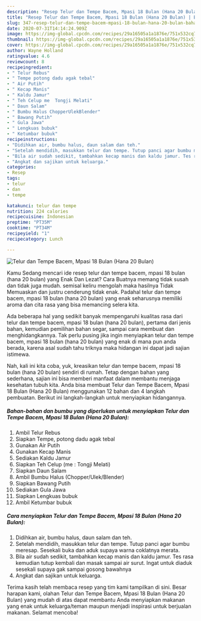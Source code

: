 ```yaml
---
description: "Resep Telur dan Tempe Bacem, Mpasi 18 Bulan (Hana 20 Bulan) | Bahan Membuat Telur dan Tempe Bacem, Mpasi 18 Bulan (Hana 20 Bulan) Yang Paling Enak"
title: "Resep Telur dan Tempe Bacem, Mpasi 18 Bulan (Hana 20 Bulan) | Bahan Membuat Telur dan Tempe Bacem, Mpasi 18 Bulan (Hana 20 Bulan) Yang Paling Enak"
slug: 347-resep-telur-dan-tempe-bacem-mpasi-18-bulan-hana-20-bulan-bahan-membuat-telur-dan-tempe-bacem-mpasi-18-bulan-hana-20-bulan-yang-paling-enak
date: 2020-07-31T14:14:24.909Z
image: https://img-global.cpcdn.com/recipes/29a16505a1a1876e/751x532cq70/telur-dan-tempe-bacem-mpasi-18-bulan-hana-20-bulan-foto-resep-utama.jpg
thumbnail: https://img-global.cpcdn.com/recipes/29a16505a1a1876e/751x532cq70/telur-dan-tempe-bacem-mpasi-18-bulan-hana-20-bulan-foto-resep-utama.jpg
cover: https://img-global.cpcdn.com/recipes/29a16505a1a1876e/751x532cq70/telur-dan-tempe-bacem-mpasi-18-bulan-hana-20-bulan-foto-resep-utama.jpg
author: Wayne Holland
ratingvalue: 4.6
reviewcount: 8
recipeingredient:
- " Telur Rebus"
- " Tempe potong dadu agak tebal"
- " Air Putih"
- " Kecap Manis"
- " Kaldu Jamur"
- " Teh Celup me  Tongji Melati"
- " Daun Salam"
- " Bumbu Halus ChopperUlekBlender"
- " Bawang Putih"
- " Gula Jawa"
- " Lengkuas bubuk"
- " Ketumbar bubuk"
recipeinstructions:
- "Didihkan air, bumbu halus, daun salam dan teh."
- "Setelah mendidih, masukkan telur dan tempe. Tutup panci agar bumbu meresap. Sesekali buka dan aduk supaya warna coklatnya merata."
- "Bila air sudah sedikit, tambahkan kecap manis dan kaldu jamur. Tes rasa kemudian tutup kembali dan masak sampai air surut. Ingat untuk diaduk sesekali supaya gak sampai gosong bawahnya"
- "Angkat dan sajikan untuk keluarga."
categories:
- Resep
tags:
- telur
- dan
- tempe

katakunci: telur dan tempe 
nutrition: 224 calories
recipecuisine: Indonesian
preptime: "PT35M"
cooktime: "PT34M"
recipeyield: "1"
recipecategory: Lunch

---
```



![Telur dan Tempe Bacem, Mpasi 18 Bulan (Hana 20 Bulan)](https://img-global.cpcdn.com/recipes/29a16505a1a1876e/751x532cq70/telur-dan-tempe-bacem-mpasi-18-bulan-hana-20-bulan-foto-resep-utama.jpg)

Kamu Sedang mencari ide resep telur dan tempe bacem, mpasi 18 bulan (hana 20 bulan) yang Enak Dan Lezat? Cara Buatnya memang tidak susah dan tidak juga mudah. semisal keliru mengolah maka hasilnya Tidak Memuaskan dan justru cenderung tidak enak. Padahal telur dan tempe bacem, mpasi 18 bulan (hana 20 bulan) yang enak seharusnya memiliki aroma dan cita rasa yang bisa memancing selera kita.

Ada beberapa hal yang sedikit banyak mempengaruhi kualitas rasa dari telur dan tempe bacem, mpasi 18 bulan (hana 20 bulan), pertama dari jenis bahan, kemudian pemilihan bahan segar, sampai cara membuat dan menghidangkannya. Tak perlu pusing jika ingin menyiapkan telur dan tempe bacem, mpasi 18 bulan (hana 20 bulan) yang enak di mana pun anda berada, karena asal sudah tahu triknya maka hidangan ini dapat jadi sajian istimewa.




Nah, kali ini kita coba, yuk, kreasikan telur dan tempe bacem, mpasi 18 bulan (hana 20 bulan) sendiri di rumah. Tetap dengan bahan yang sederhana, sajian ini bisa memberi manfaat dalam membantu menjaga kesehatan tubuh kita. Anda bisa membuat Telur dan Tempe Bacem, Mpasi 18 Bulan (Hana 20 Bulan) menggunakan 12 bahan dan 4 langkah pembuatan. Berikut ini langkah-langkah untuk menyiapkan hidangannya.

<!--inarticleads1-->

##### Bahan-bahan dan bumbu yang diperlukan untuk menyiapkan Telur dan Tempe Bacem, Mpasi 18 Bulan (Hana 20 Bulan):

1. Ambil  Telur Rebus
1. Siapkan  Tempe, potong dadu agak tebal
1. Gunakan  Air Putih
1. Gunakan  Kecap Manis
1. Sediakan  Kaldu Jamur
1. Siapkan  Teh Celup (me : Tongji Melati)
1. Siapkan  Daun Salam
1. Ambil  Bumbu Halus (Chopper/Ulek/Blender)
1. Siapkan  Bawang Putih
1. Sediakan  Gula Jawa
1. Siapkan  Lengkuas bubuk
1. Ambil  Ketumbar bubuk




<!--inarticleads2-->

##### Cara menyiapkan Telur dan Tempe Bacem, Mpasi 18 Bulan (Hana 20 Bulan):

1. Didihkan air, bumbu halus, daun salam dan teh.
1. Setelah mendidih, masukkan telur dan tempe. Tutup panci agar bumbu meresap. Sesekali buka dan aduk supaya warna coklatnya merata.
1. Bila air sudah sedikit, tambahkan kecap manis dan kaldu jamur. Tes rasa kemudian tutup kembali dan masak sampai air surut. Ingat untuk diaduk sesekali supaya gak sampai gosong bawahnya
1. Angkat dan sajikan untuk keluarga.




Terima kasih telah membaca resep yang tim kami tampilkan di sini. Besar harapan kami, olahan Telur dan Tempe Bacem, Mpasi 18 Bulan (Hana 20 Bulan) yang mudah di atas dapat membantu Anda menyiapkan makanan yang enak untuk keluarga/teman maupun menjadi inspirasi untuk berjualan makanan. Selamat mencoba!
